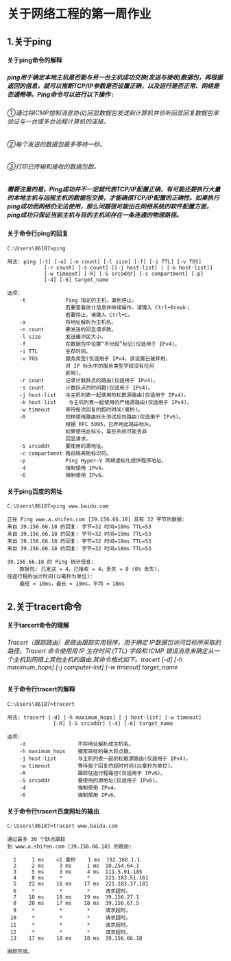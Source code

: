 # 关于网络工程的第一周作业

## 1.关于ping

#### 关于ping命令的解释

##### ping用于确定本地主机是否能与另一台主机成功交换(发送与接收)数据包，再根据返回的信息，就可以推断TCP/IP参数是否设置正确，以及运行是否正常、网络是否通畅等。Ping命令可以进行以下操作 :

######		①通过将ICMP控制消息协议)回显数据包发送到计算机并侦听回显回复数据包来验证与一台或多台远程计算机的连接。

######		②每个发送的数据包最多等待一秒。

######		③打印已传输和接收的数据包数。

#####  需要注意的是，Ping成功并不一定就代表TCP/IP配置正确，有可能还要执行大量的本地主机与远程主机的数据包交换，才能确信TCP/IP配置的正确性。如果执行ping成功而网络仍无法使用，那么问题很可能出在网络系统的软件配置方面，ping成功只保证当前主机与目的主机间存在一条连通的物理路径。



#### 关于命令行ping的回复

```命令行
C:\Users\86187>ping

用法: ping [-t] [-a] [-n count] [-l size] [-f] [-i TTL] [-v TOS]
            [-r count] [-s count] [[-j host-list] | [-k host-list]]
            [-w timeout] [-R] [-S srcaddr] [-c compartment] [-p]
            [-4] [-6] target_name

选项:
    -t             Ping 指定的主机，直到停止。
                   若要查看统计信息并继续操作，请键入 Ctrl+Break；
                   若要停止，请键入 Ctrl+C。
    -a             将地址解析为主机名。
    -n count       要发送的回显请求数。
    -l size        发送缓冲区大小。
    -f             在数据包中设置“不分段”标记(仅适用于 IPv4)。
    -i TTL         生存时间。
    -v TOS         服务类型(仅适用于 IPv4。该设置已被弃用，
                   对 IP 标头中的服务类型字段没有任何
                   影响)。
    -r count       记录计数跃点的路由(仅适用于 IPv4)。
    -s count       计数跃点的时间戳(仅适用于 IPv4)。
    -j host-list   与主机列表一起使用的松散源路由(仅适用于 IPv4)。
    -k host-list    与主机列表一起使用的严格源路由(仅适用于 IPv4)。
    -w timeout     等待每次回复的超时时间(毫秒)。
    -R             同样使用路由标头测试反向路由(仅适用于 IPv6)。
                   根据 RFC 5095，已弃用此路由标头。
                   如果使用此标头，某些系统可能丢弃
                   回显请求。
    -S srcaddr     要使用的源地址。
    -c compartment 路由隔离舱标识符。
    -p             Ping Hyper-V 网络虚拟化提供程序地址。
    -4             强制使用 IPv4。
    -6             强制使用 IPv6。
```



#### 关于ping百度的网址

```命令行
C:\Users\86187>ping www.baidu.com

正在 Ping www.a.shifen.com [39.156.66.18] 具有 32 字节的数据:
来自 39.156.66.18 的回复: 字节=32 时间=18ms TTL=53
来自 39.156.66.18 的回复: 字节=32 时间=19ms TTL=53
来自 39.156.66.18 的回复: 字节=32 时间=18ms TTL=53
来自 39.156.66.18 的回复: 字节=32 时间=18ms TTL=53

39.156.66.18 的 Ping 统计信息:
    数据包: 已发送 = 4，已接收 = 4，丢失 = 0 (0% 丢失)，
往返行程的估计时间(以毫秒为单位):
    最短 = 18ms，最长 = 19ms，平均 = 18ms
```



## 2.关于tracert命令

#### 关于tarcert命令的理解

###### Tracert（跟踪路由）是路由跟踪实用程序，用于确定 IP数据包访问目标所采取的路径。Tracert 命令使用用 IP 生存时间 (TTL) 字段和 ICMP 错误消息来确定从一个主机到网络上其他主机的路由.其命令格式如下。tracert [-d] [-h maximum_hops] [-j computer-list] [-w timeout] target_name



#### 关于命令行tracert的解释 

```命令行
C:\Users\86187>tracert

用法: tracert [-d] [-h maximum_hops] [-j host-list] [-w timeout]
               [-R] [-S srcaddr] [-4] [-6] target_name

选项:
    -d                 不将地址解析成主机名。
    -h maximum_hops    搜索目标的最大跃点数。
    -j host-list       与主机列表一起的松散源路由(仅适用于 IPv4)。
    -w timeout         等待每个回复的超时时间(以毫秒为单位)。
    -R                 跟踪往返行程路径(仅适用于 IPv6)。
    -S srcaddr         要使用的源地址(仅适用于 IPv6)。
    -4                 强制使用 IPv4。
    -6                 强制使用 IPv6。
```



#### 关于命令行tracert百度网址的输出

```命令行
C:\Users\86187>tracert www.baidu.com

通过最多 30 个跃点跟踪
到 www.a.shifen.com [39.156.66.18] 的路由:

  1     1 ms    <1 毫秒    1 ms  192.168.1.1
  2     2 ms     3 ms     1 ms  10.254.64.1
  3     5 ms     3 ms     4 ms  111.5.91.185
  4     8 ms     *        *     221.183.51.161
  5    22 ms    16 ms    17 ms  221.183.37.181
  6     *        *        *     请求超时。
  7    18 ms    18 ms    19 ms  39.156.27.1
  8    20 ms    17 ms    18 ms  39.156.67.5
  9     *        *        *     请求超时。
 10     *        *        *     请求超时。
 11     *        *        *     请求超时。
 12     *        *        *     请求超时。
 13    17 ms    18 ms    18 ms  39.156.66.18

跟踪完成。
```





